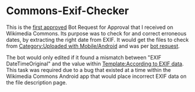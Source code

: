 # Commons-Exif-Checker
This is the [first approved](https://commons.wikimedia.org/wiki/Commons:Bots/Requests/TheSandBot) Bot Request for Approval that I received on Wikimedia Commons. Its purpose was to check for and correct erroneous dates, by extracting the right date from EXIF. It would get the files to check from [Category:Uploaded with Mobile/Android](https://commons.wikimedia.org/wiki/Category:Uploaded_with_Mobile/Android) and was per [bot request](https://commons.wikimedia.org/wiki/Special:Diff/345994298#Tool_that_corrects_erroneous_dates,_by_extracting_the_right_date_from_EXIF).

The bot would only edited if it found a mismatch between "EXIF DateTimeOriginal" and the value within [Template:According to EXIF data](https://commons.wikimedia.org/wiki/Template:According_to_EXIF_data). This task was required due to a bug that existed at a time within the Wikimedia Commons Android app that would place incorrect EXIF data on the file description page.
